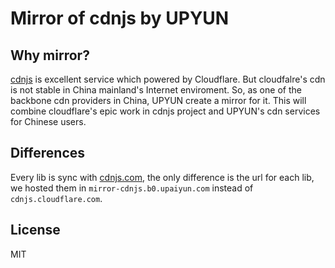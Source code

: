 # Mirror of cdnjs by UPYUN

## Why mirror?
[cdnjs](http://cdnjs.com) is excellent service which powered by Cloudflare. But cloudfalre's cdn is not stable in China mainland's Internet enviroment. So, as one of the backbone cdn providers in China, UPYUN create a mirror for it.
This will combine cloudflare's epic work in cdnjs project and UPYUN's cdn services for Chinese users.

## Differences
Every lib is sync with [cdnjs.com](http://cdnjs.com), the only difference is the url for each lib, we hosted them in `mirror-cdnjs.b0.upaiyun.com` instead of `cdnjs.cloudflare.com`.

## License
MIT

